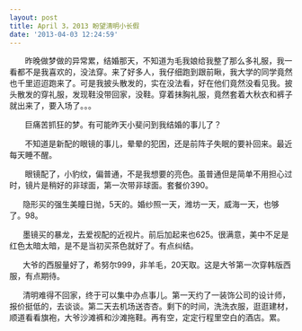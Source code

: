 ```yaml
---
layout: post
title: April 3，2013 盼望清明小长假
date: '2013-04-03 12:24:59'
---
```



       昨晚做梦做的异常累，结婚那天，不知道为毛我娘给我整了那么多礼服，我一看都不是我喜欢的，没法穿。来了好多人，我仔细跑到跟前瞅，我大学的同学竟然也千里迢迢跑来了。可是我披头散发的，实在没法看，好在他们竟然没看见我。披头散发的穿礼服，发现鞋没带回家，没鞋。穿着抹胸礼服，竟然套着大秋衣和裤子就出来了，要入场了。。。

       巨痛苦抓狂的梦。有可能昨天小斐问到我结婚的事儿了？

       不知道是新配的眼镜的事儿，晕晕的犯困，还是前阵子失眠的要补回来。最近每天睡不醒。

       眼镜配了，小豹纹，偏普通，不是我想要的亮色。虽普通但是简单不用担心过时，镜片是稍好的非球面，第一次带非球面。套餐价390。

      隐形买的强生美瞳日抛，5天的。婚纱照一天，潍坊一天，威海一天，也够了。98。

      墨镜买的暴龙，去爱视配的近视片。前后加起来也625。很满意，美中不足是红色太暗太暗，是不是当初买茶色就好了。有点纠结。

      大爷的西服量好了，希努尔999，非羊毛，20天取。这是大爷第一次穿韩版西服，有点期待。

      清明难得不回家，终于可以集中办点事儿。第一天约了一装饰公司的设计师，报价挺低的，去谈谈。第二天去机场送杏杏。剩下的时间，洗洗衣服，逛逛建材，顺道看看旗袍，大爷沙滩裤和沙滩拖鞋。再有空，定定行程里空白的酒店。累。


